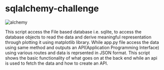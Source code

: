 # sqlalchemy-challenge

![alchemy](https://github.com/s0uravk/sqlalchemy-challenge/assets/144293972/e10e7142-5304-45a2-936b-4d78f841192d)

This script access the File based database i.e. sqlite, to access the database objects to read the data and derive meaningful representation through plotting it using matplotlib library. While app.py file access the data using same method and outputs an API(Application Programming Interface) using various routes and data is reprsented in JSON format. This script shows the basic functionality of what goes on at the back end while an api is used to fetch the data and how to create an  API.
